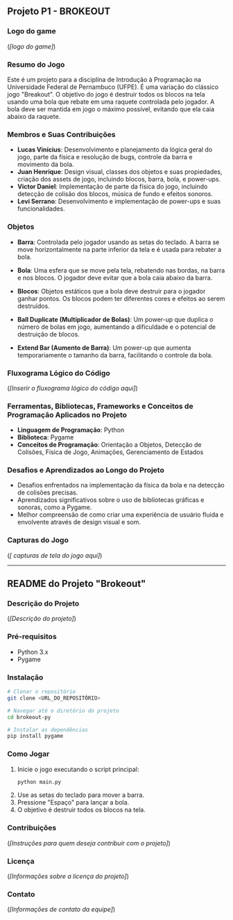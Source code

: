 
## Projeto P1 - BROKEOUT

### Logo do game

(*[logo do game]*)

### Resumo do Jogo

Este é um projeto para a disciplina de Introdução à Programação na Universidade Federal de Pernambuco (UFPE). É uma variação do clássico jogo "Breakout". O objetivo do jogo é destruir todos os blocos na tela usando uma bola que rebate em uma raquete controlada pelo jogador. A bola deve ser mantida em jogo o máximo possível, evitando que ela caia abaixo da raquete.

### Membros e Suas Contribuições

- **Lucas Vinícius**: Desenvolvimento e planejamento da lógica geral do jogo, parte da física e resolução de bugs, controle da barra e movimento da bola.
- **Juan Henrique**: Design visual, classes dos objetos e suas propiedades, criação dos assets de jogo, incluindo blocos, barra, bola, e power-ups.
- **Victor Daniel**: Implementação de parte da física do jogo, incluindo detecção de colisão dos blocos, música de fundo e efeitos sonoros.
- **Levi Serrano**: Desenvolvimento e implementação de power-ups e suas funcionalidades.

### Objetos

- **Barra**: Controlada pelo jogador usando as setas do teclado. A barra se move horizontalmente na parte inferior da tela e é usada para rebater a bola.
  
- **Bola**: Uma esfera que se move pela tela, rebatendo nas bordas, na barra e nos blocos. O jogador deve evitar que a bola caia abaixo da barra.

- **Blocos**: Objetos estáticos que a bola deve destruir para o jogador ganhar pontos. Os blocos podem ter diferentes cores e efeitos ao serem destruídos.

- **Ball Duplicate (Multiplicador de Bolas)**: Um power-up que duplica o número de bolas em jogo, aumentando a dificuldade e o potencial de destruição de blocos.

- **Extend Bar (Aumento de Barra)**: Um power-up que aumenta temporariamente o tamanho da barra, facilitando o controle da bola.

### Fluxograma Lógico do Código

(*[Inserir o fluxograma lógico do código aqui]*)

### Ferramentas, Bibliotecas, Frameworks e Conceitos de Programação Aplicados no Projeto

- **Linguagem de Programação**: Python
- **Biblioteca**: Pygame
- **Conceitos de Programação**: Orientação a Objetos, Detecção de Colisões, Física de Jogo, Animações, Gerenciamento de Estados

### Desafios e Aprendizados ao Longo do Projeto

- Desafios enfrentados na implementação da física da bola e na detecção de colisões precisas.
- Aprendizados significativos sobre o uso de bibliotecas gráficas e sonoras, como a Pygame.
- Melhor compreensão de como criar uma experiência de usuário fluida e envolvente através de design visual e som.

### Capturas do Jogo

(*[ capturas de tela do jogo aqui]*)

---

## README do Projeto "Brokeout"

### Descrição do Projeto

(*[Descrição do projeto]*)

### Pré-requisitos

- Python 3.x
- Pygame

### Instalação

```bash
# Clonar o repositório
git clone <URL_DO_REPOSITÓRIO>

# Navegar até o diretório do projeto
cd brokeout-py

# Instalar as dependências
pip install pygame
```

### Como Jogar

1. Inicie o jogo executando o script principal:
   ```bash
   python main.py
   ```
2. Use as setas do teclado para mover a barra.
3. Pressione "Espaço" para lançar a bola.
4. O objetivo é destruir todos os blocos na tela.

### Contribuições

(*[Instruções para quem deseja contribuir com o projeto]*)

### Licença

(*[Informações sobre a licença do projeto]*)

### Contato

(*[Informações de contato da equipe]*)
